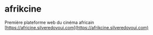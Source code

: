# afrikcine
Première plateforme web du cinéma africain<br />
[https://africine.silveredovoui.com](https://afrikcine.silveredovoui.com)
